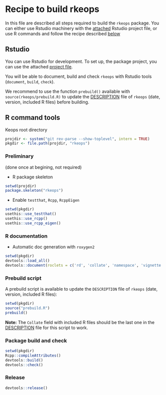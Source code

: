 # Recipe to build rkeops

In this file are described all steps required to build the `rkeops` package. 
You can either use Rstudio machinery with the [attached](#rstudio) Rstudio 
project file, or use R commands and follow the recipe described 
[below](#r-command-tools)


## Rstudio

You can use Rstudio for development. To set up, the package project,
you can use the attached [project file](../keops.Rproj).

You will be able to document, build and check `rkeops` with 
Rstudio tools (`document`, `build`, `check`).

We recommend to use the function `prebuild()` available with
`source(rkeops/prebuild.R)` to update the [DESCRIPTION](.rkeops/DESCRIPTION) 
file of `rkeops` (date, version, included R files) before 
building.


## R command tools

Keops root directory
```R
projdir <- system("git rev-parse --show-toplevel", intern = TRUE)
pkgdir <- file.path(projdir, "rkeops")
```

### Preliminary
(done once at begining, not required)

* R package skeleton
```R
setwd(projdir)
package.skeleton("rkeops")
```

* Enable `testthat`, `Rcpp`, `RcppEigen`
```R
setwd(pkgdir)
usethis::use_testthat()
usethis::use_rcpp()
usethis::use_rcpp_eigen()
```

### R documentation

* Automatic doc generation with `roxygen2`
```R
setwd(pkgdir)
devtools::load_all()
devtools::document(roclets = c('rd', 'collate', 'namespace', 'vignette'))
```

### Prebuild script

A prebuild script is available to update the `DESCRIPTION` file of `rkeops`
(date, version, included R files):
```R
setwd(pkgdir)
source("prebuild.R")
prebuild()
```
**Note:** The `Collate` field with included R files should be the last one in 
the [DESCRIPTION](.rkeops/DESCRIPTION) file for this script to work.

### Package build and check

```R
setwd(pkgdir)
Rcpp::compileAttributes()
devtools::build()
devtools::check()
```



### Release

```R
devtools::release()
```
